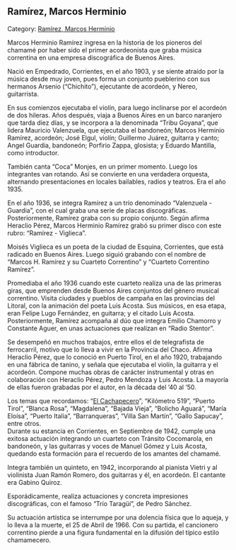 ## Ramírez, Marcos Herminio

Category: [Ramírez, Marcos Herminio](http://descubrircorrientes.com.ar/2012/index.php/1640-biografias/r-s-t-u-v-x-y-z/ramirez-marcos-herminio)

Marcos Herminio Ramírez ingresa en la historia de los pioneros del chamamé por haber sido el primer acordeonista que graba música correntina en una empresa discográfica de Buenos Aires.

Nació en Empedrado, Corrientes, en el año 1903, y se siente atraído por la música desde muy joven, pues forma un conjunto pueblerino con sus hermanos Arsenio (“Chichito”), ejecutante de acordeón, y Nereo, guitarrista.

En sus comienzos ejecutaba el violín, para luego inclinarse por el acordeón de dos hileras. Años después, viaja a Buenos Aires en un barco naranjero que tarda diez días, y se incorpora a la denominada “Tribu Goyana”, que lidera Mauricio Valenzuela, que ejecutaba el bandoneón; Marcos Herminio Ramírez, acordeón; José Elgul, violín; Guillermo Juárez, guitarra y canto; Angel Guardia, bandoneón; Porfirio Zappa, glosista; y Eduardo Mantilla, como introductor.

También canta “Coca” Monjes, en un primer momento. Luego los integrantes van rotando. Así se convierte en una verdadera orquesta, alternando presentaciones en locales bailables, radios y teatros. Era el año 1935.

En el año 1936, se integra Ramírez a un trío denominado “Valenzuela - Guardia”, con el cual graba una serie de placas discográficas. Posteriormente, Ramírez graba con su propio conjunto. Según afirma Heraclio Pérez, Marcos Herminio Ramírez grabó su primer disco con este rubro: “Ramírez - Viglieca”.

Moisés Viglieca es un poeta de la ciudad de Esquina, Corrientes, que está radicado en Buenos Aires. Luego siguió grabando con el nombre de “Marcos H. Ramírez y su Cuarteto Correntino” y “Cuarteto Correntino Ramírez”.

Promediaba el año 1936 cuando este cuarteto realiza una de las primeras giras, que emprenden desde Buenos Aires conjuntos del género musical correntino. Visita ciudades y pueblos de campaña en las provincias del Litoral, con la animación del poeta Luis Acosta. Sus músicos, en esa etapa, eran Felipe Lugo Fernández, en guitarra; y el citado Luis Acosta. Posteriormente, Ramírez acompaña al dúo que integra Emilio Chamorro y Constante Aguer, en unas actuaciones que realizan en “Radio Stentor”.

Se desempeñó en muchos trabajos, entre ellos el de telegrafista de ferrocarril, motivo que lo lleva a vivir en la Provincia del Chaco. Afirma Heraclio Pérez, que lo conoció en Puerto Tirol, en el año 1920, trabajando en una fábrica de tanino, y señala que ejecutaba el violín, la guitarra y el acordeón. Compone muchas obras de carácter instrumental y otras en colaboración con Heraclio Pérez, Pedro Mendoza y Luis Acosta. La mayoría de ellas fueron grabadas por el autor, en la década del ’40 al ’50.

Los temas que recordamos: “[El Cachapecero](http://descubrircorrientes.com.ar/2012/index.php/1640-biografias/r-s-t-u-v-x-y-z/index.php?option=com_content&view=article&id=1800:el-cachapecero&catid=2432:el-cachapecero&Itemid=489)”, “Kilómetro 519”, “Puerto Tirol”, “Blanca Rosa”, “Magdalena”, “Bajada Vieja”, “Bolicho Aguará”, “María Eloísa”, “Puerto Italia”, “Barranqueras”, “Villa San Martín”, “Gallo Sapucay”, entre otros.  
Durante su estancia en Corrientes, en Septiembre de 1942, cumple una exitosa actuación integrando un cuarteto con Tránsito Cocomarola, en bandoneón, y las guitarras y voces de Manuel Gómez y Luis Acosta, quedando esta formación para el recuerdo de los amantes del chamamé.

Integra también un quinteto, en 1942, incorporando al pianista Vietri y al violinista Juan Ramón Romero, dos guitarras y él, en acordeón. El cantante era Gabino Quiroz.

Esporádicamente, realiza actuaciones y concreta impresiones discográficas, con el famoso “Trío Taragüí”, de Pedro Sánchez.

Su actuación artística se interrumpe por una dolencia física que lo aqueja, y lo lleva a la muerte, el 25 de Abril de 1966. Con su partida, el cancionero correntino pierde a una figura fundamental en la difusión del típico estilo chamamecero.